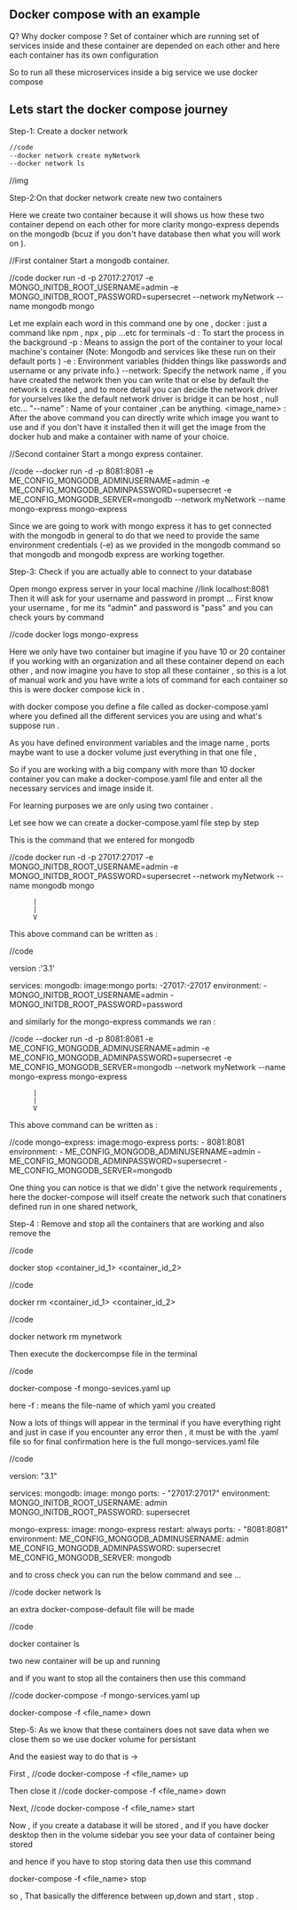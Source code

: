 ## Docker compose with an example 

Q? Why docker compose ? 
Set of container which are running set of services inside and these container are depended on each other and here 
each container has its own configuration 

So to run all these microservices inside a big service we use docker compose 

## Lets start the docker compose journey 

Step-1: 
Create a docker network 
```bash
//code
--docker network create myNetwork 
--docker network ls 
```

//img 



Step-2:On that docker network create new two containers 

Here we create two container because it will shows us how these two container depend on each other 
for more clarity mongo-express depends on the mongodb (bcuz if you don't have database then what you will work on ).




//First container
Start a mongodb container. 

//code
docker run -d 
-p 27017:27017 
-e MONGO_INITDB_ROOT_USERNAME=admin 
-e MONGO_INITDB_ROOT_PASSWORD=supersecret 
--network myNetwork 
--name mongodb mongo

Let me explain each word in this command one by one , 
docker : just a command like npm , npx , pip ...etc for terminals 
-d : To start the process in the background 
-p : Means to assign the port of the container to your local machine's container
(Note: Mongodb and services like these run on their default ports )
-e : Environment variables (hidden things like passwords and username or any private info.)
--network: Specify the network name , if you have created the network then you can write that or else 
by default the network is created , and to more detail you can decide the network driver for yourselves like the 
default network driver is bridge it can be host , null etc...
"--name" : Name of your container ,can be anything.
<image_name> : After the above command you can directly write which image you want to use and if you don't have it installed then it will get the image from the docker hub and make a container with name of your choice.  
 

//Second container
Start a mongo express container. 

//code
--docker run -d 
-p 8081:8081 
-e ME_CONFIG_MONGODB_ADMINUSERNAME=admin 
-e ME_CONFIG_MONGODB_ADMINPASSWORD=supersecret 
-e ME_CONFIG_MONGODB_SERVER=mongodb 
--network myNetwork 
--name mongo-express mongo-express

Since we are going to work with mongo express it has to get connected with the mongodb in general to do that we need to provide the same environment credentials (-e) as we provided in the mongodb command so that mongodb and mongodb express are working together. 


Step-3: Check if you are actually able to connect to your database 

Open mongo express server in your local machine 
//link 
localhost:8081
Then it will ask for your username and password in prompt ... 
First know your username , for me its "admin" and password is "pass" and you can check yours by command 

//code
docker logs mongo-express


Here we only have two container but imagine if you have 10 or 20 container if you working with an organization and all these container depend on each other , and now imagine you have to stop all these container , so this is a lot of manual work and you have write a lots of command for each container so this is were docker compose kick in . 

with docker compose you define a file called as docker-compose.yaml where you defined all the different services you are using and what's suppose run . 

As you have defined environment variables and the image name , ports maybe want to use a docker volume just everything in that one file , 

So if you are working with a big company with more than 10 docker container you can make a docker-compose.yaml file and enter all the necessary services and image inside it. 

For learning purposes we are only using two container . 

Let see how we can create a docker-compose.yaml file step by step 

This is the command that we entered for mongodb 

//code 
docker run -d 
-p 27017:27017 
-e MONGO_INITDB_ROOT_USERNAME=admin 
-e MONGO_INITDB_ROOT_PASSWORD=supersecret 
--network myNetwork 
--name mongodb mongo

          |
          |
          V

This above command can be written as : 


//code 

version :'3.1'

services:
	mongodb:
		image:mongo
		ports:
   		  -27017:-27017
		environment:
		  -MONGO_INITDB_ROOT_USERNAME=admin
		  -MONGO_INITDB_ROOT_PASSWORD=password

and similarly for the mongo-express commands we ran : 

//code --docker run -d 
-p 8081:8081 
-e ME_CONFIG_MONGODB_ADMINUSERNAME=admin 
-e ME_CONFIG_MONGODB_ADMINPASSWORD=supersecret 
-e ME_CONFIG_MONGODB_SERVER=mongodb 
--network myNetwork 
--name mongo-express mongo-express

          |
          |
          V

This above command can be written as : 

//code
	mongo-express:
		image:mogo-express
		ports:
		  - 8081:8081
		environment:
		  - ME_CONFIG_MONGODB_ADMINUSERNAME=admin 
		  - ME_CONFIG_MONGODB_ADMINPASSWORD=supersecret 
		  - ME_CONFIG_MONGODB_SERVER=mongodb 




One thing you can notice is that we didn' t give the network requirements , here the docker-compose will itself create the network such that conatiners defined run in one shared network, 


Step-4 : Remove and stop all the containers that are working and also remove the 

//code 

docker stop <container_id_1> <container_id_2>  

//code 

docker rm <container_id_1> <container_id_2>

//code 

docker network rm mynetwork 

Then execute the dockercompse file in the terminal 

//code 

docker-compose -f mongo-sevices.yaml up 

here 
-f : means the file-name of which yaml you created 

Now a lots of things will appear in the terminal if you have everything right and just in case if you encounter any error then , it must be with the .yaml file so for final confirmation here is the full mongo-services.yaml file

//code 

version: "3.1"

services:
  mongodb:
    image: mongo
    ports:
      - "27017:27017"
    environment:
      MONGO_INITDB_ROOT_USERNAME: admin
      MONGO_INITDB_ROOT_PASSWORD: supersecret

  mongo-express:
    image: mongo-express
    restart: always
    ports:
      - "8081:8081"
    environment:
      ME_CONFIG_MONGODB_ADMINUSERNAME: admin
      ME_CONFIG_MONGODB_ADMINPASSWORD: supersecret
      ME_CONFIG_MONGODB_SERVER: mongodb



and to cross check you can run the below command and see ... 

//code 
docker network ls 

an extra docker-compose-default file will be made 

//code 

docker container ls 

two new container will be up and running 

and if you want to stop all the containers then use this command 

//code 
docker-compose -f mongo-services.yaml up 

docker-compose -f <file_name> down


Step-5: As we know that these containers does not save data when we close them so we use docker volume for persistant

And the easiest way to do that is -> 

First , 
//code 
docker-compose -f <file_name> up

Then close it
//code
docker-compose -f <file_name> down

Next, 
//code 
docker-compose -f <file_name> start 

Now , if you create a database it will be stored , and if you have docker desktop then in the volume sidebar you see your data of container being stored 

and hence if you have to stop storing data then use this command

docker-compose -f <file_name> stop

so , That basically the difference between up,down and start , stop . 
